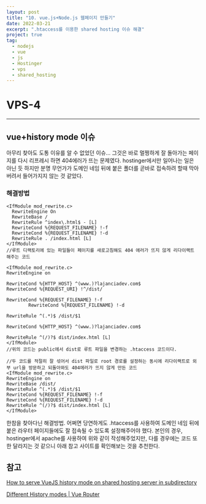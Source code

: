 ```yaml
---
layout: post
title: "10. vue.js+Node.js 웹페이지 만들기"
date: 2022-03-21
excerpt: ".htaccess를 이용한 shared hosting 이슈 해결"
project: true
tag:
  - nodejs
  - vue
  - js
  - Hostinger
  - vps
  - shared_hosting
---
```


# VPS-4

---

## vue+history mode 이슈

아무리 찾아도 도통 이유를 알 수 없었던 이슈... 그것은 바로 멀쩡하게 잘 돌아가는 페이지를 다시 리프레시 하면 404에러가 뜨는 문제였다. hostinger에서만 일어나는 일은 아닌 듯 하지만 분명 무언가가 도메인 네임 뒤에 붙은 폴더를 곧바로 접속하려 할때 막아버려서 들어가지지 않는 것 같았다.

### 해결방법

```
<IfModule mod_rewrite.c>
  RewriteEngine On
  RewriteBase /
  RewriteRule ^index\.html$ - [L]
  RewriteCond %{REQUEST_FILENAME} !-f
  RewriteCond %{REQUEST_FILENAME} !-d
  RewriteRule . /index.html [L]
</IfModule>
//루트 디랙토리에 있는 파일들이 페이지를 새로고침해도 404 에러가 뜨지 않게 리다이랙트 해주는 코드
```

```
<IfModule mod_rewrite.c>
RewriteEngine on

RewriteCond %{HTTP_HOST} ^(www.)?lajanciadev.com$
RewriteCond %{REQUEST_URI} !^/dist/

RewriteCond %{REQUEST_FILENAME} !-f
        RewriteCond %{REQUEST_FILENAME} !-d

RewriteRule ^(.*)$ /dist/$1

RewriteCond %{HTTP_HOST} ^(www.)?lajanciadev.com$

RewriteRule ^(/)?$ dist/index.html [L]
</IfModule>
//위의 코드는 public에서 dist로 루트 파일을 변경하는 .htaccess 코드이다.
```

```
//두 코드를 적절히 잘 섞어서 dist 파일로 root 경로를 설정하는 동시에 리다이랙트로 외부 url을 방문하고 되돌아와도 404에러가 뜨지 않게 만든 코드
<IfModule mod_rewrite.c>
RewriteEngine on
RewriteBase /dist/
RewriteRule ^(.*)$ /dist/$1
RewriteCond %{REQUEST_FILENAME} !-f
RewriteCond %{REQUEST_FILENAME} !-d
RewriteRule ^(/)?$ dist/index.html [L]
</IfModule>
```

한참을 찾아다닌 해결방법. 어쩌면 당연하게도 .htaccess를 사용하여 도메인 네임 뒤에 붙은 라우터 페이지들에도 잘 접속될 수 있도록 설정해주어야 했다. 본인의 경우, hostinger에서 apache를 사용하여 위와 같이 작성해주었지만, 다를 경우에는 코드 또한 달라지는 것 같으니 아래 참고 사이트를 확인해보는 것을 추천한다.

## 참고

[How to serve VueJS history mode on shared hosting server in subdirectory](https://www.nuomiphp.com/eplan/en/26609.html)

[Different History modes | Vue Router](https://router.vuejs.org/guide/essentials/history-mode.html#apache)

